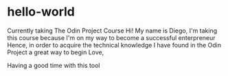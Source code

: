 # hello-world
Currently taking The Odin Project Course
Hi! 
My name is Diego, I'm taking this course because I'm on my way to become a successful enterpreneur 
Hence, in order to acquire the technical knowledge I have found in the Odin Project a great way to begin  Love,

Having a good time with this tool